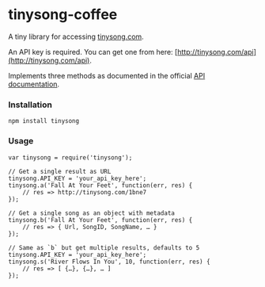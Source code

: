 tinysong-coffee
===============

A tiny library for accessing [tinysong.com](http://www.tinysong.com).

An API key is required. You can get one from here: [http://tinysong.com/api](http://tinysong.com/api).

Implements three methods as documented in the official [API documentation](http://tinysong.com/api).

### Installation

    npm install tinysong

### Usage

    var tinysong = require('tinysong');

    // Get a single result as URL
    tinysong.API_KEY = 'your_api_key_here';
    tinysong.a('Fall At Your Feet', function(err, res) {
        // res => http://tinysong.com/1bne7
    });

    // Get a single song as an object with metadata
    tinysong.b('Fall At Your Feet', function(err, res) {
        // res => { Url, SongID, SongName, … }
    });

    // Same as `b` but get multiple results, defaults to 5
    tinysong.API_KEY = 'your_api_key_here';
    tinysong.s('River Flows In You', 10, function(err, res) {
        // res => [ {…}, {…}, … ]
    });
